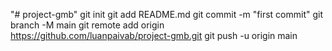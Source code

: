 "# project-gmb"  git init git add README.md git commit -m "first commit" git branch -M main git remote add origin https://github.com/luanpaivab/project-gmb.git git push -u origin main
